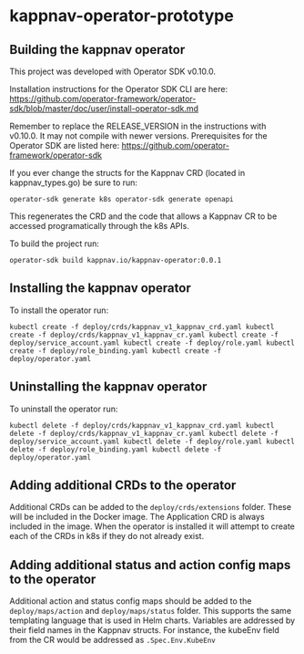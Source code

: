 # kappnav-operator-prototype
## Building the kappnav operator

This project was developed with Operator SDK v0.10.0.

Installation instructions for the Operator SDK CLI are here:
https://github.com/operator-framework/operator-sdk/blob/master/doc/user/install-operator-sdk.md

Remember to replace the RELEASE_VERSION in the instructions with v0.10.0. It may not compile with newer versions.
Prerequisites for the Operator SDK are listed here: https://github.com/operator-framework/operator-sdk

If you ever change the structs for the Kappnav CRD (located in kappnav_types.go) be sure to run:

`operator-sdk generate k8s
operator-sdk generate openapi`

This regenerates the CRD and the code that allows a Kappnav CR to be accessed programatically through the k8s APIs.

To build the project run:

`operator-sdk build kappnav.io/kappnav-operator:0.0.1`

## Installing the kappnav operator

To install the operator run:

`kubectl create -f deploy/crds/kappnav_v1_kappnav_crd.yaml
kubectl create -f deploy/crds/kappnav_v1_kappnav_cr.yaml
kubectl create -f deploy/service_account.yaml
kubectl create -f deploy/role.yaml
kubectl create -f deploy/role_binding.yaml
kubectl create -f deploy/operator.yaml`

## Uninstalling the kappnav operator

To uninstall the operator run:

`kubectl delete -f deploy/crds/kappnav_v1_kappnav_crd.yaml
kubectl delete -f deploy/crds/kappnav_v1_kappnav_cr.yaml
kubectl delete -f deploy/service_account.yaml
kubectl delete -f deploy/role.yaml
kubectl delete -f deploy/role_binding.yaml
kubectl delete -f deploy/operator.yaml`

## Adding additional CRDs to the operator

Additional CRDs can be added to the `deploy/crds/extensions` folder. These will be included in the Docker image. The Application CRD is always included in the image. When the operator is installed it will attempt to create each of the CRDs in k8s if they do not already exist.

## Adding additional status and action config maps to the operator

Additional action and status config maps should be added to the `deploy/maps/action` and `deploy/maps/status` folder. This supports the same templating language that is used in Helm charts. Variables are addressed by their field names in the Kappnav structs. For instance, the kubeEnv field from the CR would be addressed as `.Spec.Env.KubeEnv`
